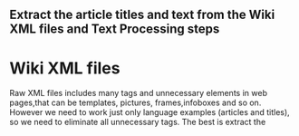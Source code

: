 ## Extract the article titles and text from the Wiki XML files and Text Processing steps
# Wiki XML files
Raw XML files includes many tags and unnecessary elements in web pages,that can be templates, pictures, frames,infoboxes and so on. However we need to work just only language examples (articles and titles), so we need to eliminate all unnecessary tags. The best is extract the <title> and <text> tags first. 
  
# Gensim
Gensim is a free Python library designed to work on text files. This library supports some unsupervised algorithms like Word2Vec and gives tool to consturct it.[In here](https://radimrehurek.com/gensim/intro.html), you can look at this library in detailed.

Install gensim
```
pip install --upgrade gensim
```
# Wikicorpus by Gensim
Wikicorpus is a tool to work on wiki dump xml files provided by gensim. Using this tool it can be easily created text files that is includes only article titles and texts because, this module deals with unwanted tags, frames or infoboxes easily. 

In most of the NLP project needs preprocessing steps to clean the dataset and create workable scheme. Although preporcessing steps depends on the nature of the project, frequently used steps are converting lowercase, removing stopwords and applying lemmatization. It can be done mentioned preprocessed steps using Wikicorpus tool without stopwords. In this project we applied lemmatization with WordNetLemmatizer  and Stopwords provided by NLTK. 

It is removed stopwords like "a", "an","herself", "it","are", "was"...

Lemmatization eliminates the prefixes and suffixes and gives lemma that should be an actual language word.

Example lemmatization;butterflies->butterfly , playing->play
